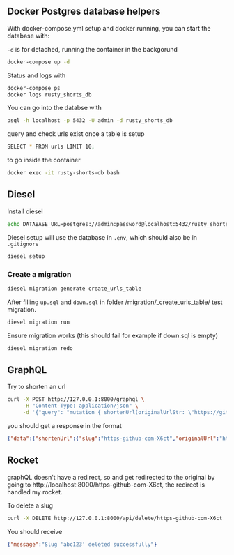 ## Docker Postgres database helpers
With docker-compose.yml setup and docker running, you can start the database with:

`-d` is for detached, running the container in the backgorund
```sh
docker-compose up -d
```

Status and logs with
```sh
docker-compose ps
docker logs rusty_shorts_db
```

You can go into the databse with 
```sh
psql -h localhost -p 5432 -U admin -d rusty_shorts_db
```

query and check urls exist once a table is setup
```sh
SELECT * FROM urls LIMIT 10;
```

to go inside the container
```sh
docker exec -it rusty-shorts-db bash
```

## Diesel
Install diesel

```sh
echo DATABASE_URL=postgres://admin:password@localhost:5432/rusty_shorts > .env
```

Diesel setup will use the database in `.env`, which should also be in `.gitignore`
```sh
diesel setup
```

### Create a migration
```sh
diesel migration generate create_urls_table
```

After filling `up.sql` and `down.sql` in folder /migration/<datetime>_create_urls_table/ test migration.
```sh
diesel migration run
```

Ensure migration works (this should fail for example if down.sql is empty)
```sh
diesel migration redo
```


## GraphQL

Try to shorten an url
```sh
curl -X POST http://127.0.0.1:8000/graphql \
     -H "Content-Type: application/json" \
     -d '{"query": "mutation { shortenUrl(originalUrlStr: \"https://github.com/\") { slug originalUrl } }"}'
```

you should get a response in the format
```json
{"data":{"shortenUrl":{"slug":"https-github-com-X6ct","originalUrl":"https://github.com/"}}}
```

## Rocket

graphQL doesn't have a redirect, so 
and get redirected to the original by going to http://localhost:8000/https-github-com-X6ct, the redirect is handled my rocket.

To delete a slug
```sh
curl -X DELETE http://127.0.0.1:8000/api/delete/https-github-com-X6ct
```

You should receive
```json
{"message":"Slug 'abc123' deleted successfully"}
```